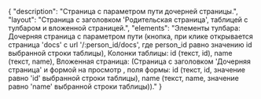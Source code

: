 {
"description": "Страница с параметром пути дочерней страницы.",
"layout": "Страница с заголовком 'Родительская страница', таблицей с тулбаром и вложенной страницей.",
"elements": "Элементы тулбара: Дочерняя страница с параметром пути (кнопка, при клике открывается страница 'docs' с url '/:person_id/docs', где person_id равно значению id выбранной строки таблицы), Колонки таблицы: id (текст, id), name (текст, name),
Вложенная страница: (Страница  с заголовком 'Дочерняя страница' и формой на просмотр , поля формы: id (текст, id, значение равно 'id' выбранной строки таблицы), name (текст, name, значение равно 'name' выбранной строки таблицы))."
}